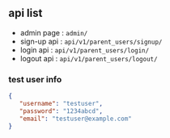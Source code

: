 ## api list
- admin page : `admin/`
- sign-up api : `api/v1/parent_users/signup/`
- login api : `api/v1/parent_users/login/`
- logout api : `api/v1/parent_users/logout/`

### test user info
```json
{
   "username": "testuser",
   "password": "1234abcd",
   "email": "testuser@example.com"
}
```
